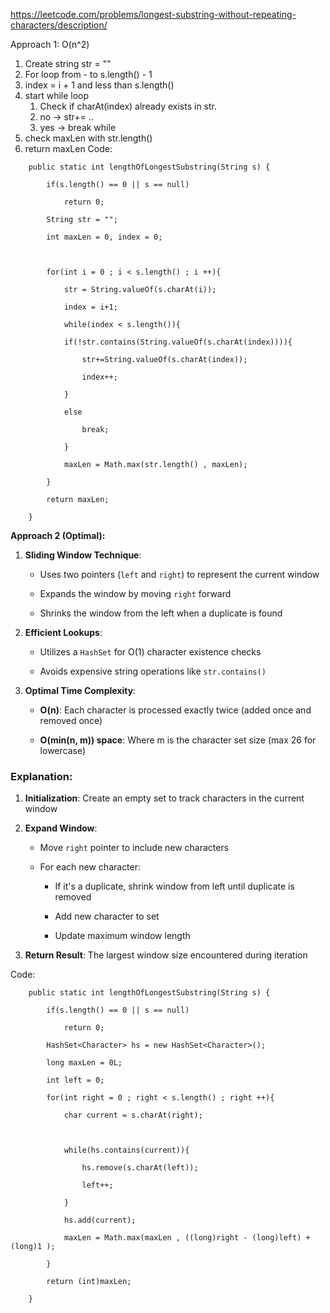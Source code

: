 
https://leetcode.com/problems/longest-substring-without-repeating-characters/description/


Approach 1:
O(n^2)

1. Create string str = ""
2. For loop from - to s.length() - 1
3. index = i + 1 and less than s.length()
4. start while loop
	1. Check if charAt(index) already exists in str.
	2. no -> str+= ..
	3. yes -> break while
5. check maxLen with str.length()
6. return maxLen
Code:
```
    public static int lengthOfLongestSubstring(String s) {

        if(s.length() == 0 || s == null)

            return 0;

        String str = "";

        int maxLen = 0, index = 0;

  

        for(int i = 0 ; i < s.length() ; i ++){

            str = String.valueOf(s.charAt(i));

            index = i+1;

            while(index < s.length()){          

            if(!str.contains(String.valueOf(s.charAt(index)))){

                str+=String.valueOf(s.charAt(index));

                index++;

            }

            else

                break;          

            }

            maxLen = Math.max(str.length() , maxLen);

        }

        return maxLen;

    }
```


**Approach 2 (Optimal):**

1. **Sliding Window Technique**:
    
    - Uses two pointers (`left` and `right`) to represent the current window
        
    - Expands the window by moving `right` forward
        
    - Shrinks the window from the left when a duplicate is found
        
2. **Efficient Lookups**:
    
    - Utilizes a `HashSet` for O(1) character existence checks
        
    - Avoids expensive string operations like `str.contains()`
        
3. **Optimal Time Complexity**:
    
    - **O(n)**: Each character is processed exactly twice (added once and removed once)
        
    - **O(min(n, m)) space**: Where m is the character set size (max 26 for lowercase)
        

### Explanation:

1. **Initialization**: Create an empty set to track characters in the current window
    
2. **Expand Window**:
    
    - Move `right` pointer to include new characters
        
    - For each new character:
        
        - If it's a duplicate, shrink window from left until duplicate is removed
            
        - Add new character to set
            
        - Update maximum window length
            
3. **Return Result**: The largest window size encountered during iteration


Code:

```
    public static int lengthOfLongestSubstring(String s) {

        if(s.length() == 0 || s == null)

            return 0;

        HashSet<Character> hs = new HashSet<Character>();

        long maxLen = 0L;

        int left = 0;

        for(int right = 0 ; right < s.length() ; right ++){

            char current = s.charAt(right);

  

            while(hs.contains(current)){

                hs.remove(s.charAt(left));

                left++;

            }

            hs.add(current);

            maxLen = Math.max(maxLen , ((long)right - (long)left) + (long)1 );

        }

        return (int)maxLen;

    }
```
